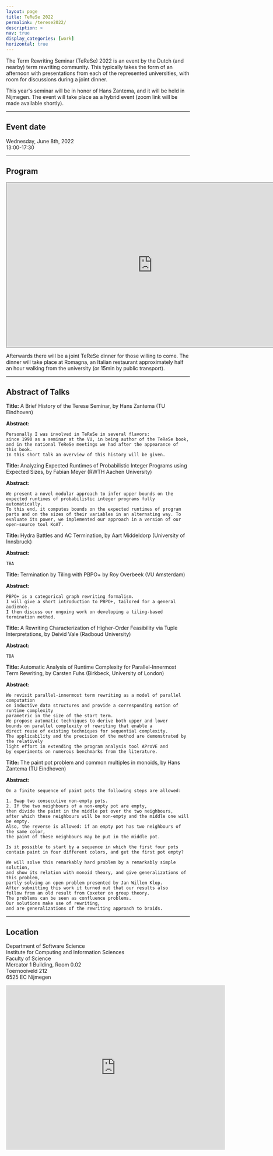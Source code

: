 ```yaml
---
layout: page
title: TeReSe 2022
permalink: /terese2022/
description: >
nav: true
display_categories: [work]
horizontal: true
---
```


The Term Rewriting Seminar (TeReSe) 2022 is an event by the Dutch (and nearby)
term rewriting community.
This typically takes the form of an afternoon with presentations from each of the represented universities,
with room for discussions during a joint dinner.

This year's seminar will be in honor of Hans Zantema, and it will be held in Nijmegen.
The event will take place as a hybrid event (zoom link will be made available shortly).

---

## Event date

Wednesday, June 8th, 2022<br/>
13:00-17:30

---

## Program

<iframe src="https://calendar.google.com/calendar/embed?height=450&wkst=1&bgcolor=%23ffffff&ctz=Europe%2FAmsterdam&mode=AGENDA&src=YWNhYmFxOG50aHEyNmlzcm1qbHBrdDJrb2dAZ3JvdXAuY2FsZW5kYXIuZ29vZ2xlLmNvbQ&color=%23D81B60" style="border:solid 1px #777" width="800" height="450" frameborder="0" scrolling="no"></iframe>

<!-- | **12: 45 - 13:00** | Arrival |
| **13:00 - 13:20**  | A brief history of the TeReSe Seminar,|
| | by Hans Zantema (TU Eindhoven). |
| **13:20 - 13:50** | Analyzing Expected Runtimes of Probabilistic Integer Programs using Expected Sizes, |
| | by Fabian Meyer (). |
| **13:50 - 14:20** | Talk 2 |
| **14:20 - 14:30** | Coffee Break |
| **14:30 - 15:00** | Talk 3, |
| | by P3 (). |
| **15:00 - 15:30** | Talk 4, |
| | by P4 (). |
| **15:30 - 15:40** | Coffee Break|
| **15:40 - 16:10** | Talk 5, |
| | by P5 (). |
| **16:10 - 16:40** | Talk 6, |
| | by P6 (). | -->


Afterwards there will be a joint TeReSe dinner
for those willing to come.
The dinner will take place
at Romagna, an Italian restaurant
approximately half an hour walking from the university (or 15min by public transport).

---

## Abstract of Talks

**Title:** A Brief History of the Terese Seminar, by Hans Zantema (TU Eindhoven)

**Abstract:**

    Personally I was involved in TeReSe in several flavors:
    since 1990 as a seminar at the VU, in being author of the TeReSe book,
    and in the national TeReSe meetings we had after the appearance of this book.
    In this short talk an overview of this history will be given.

**Title:** Analyzing Expected Runtimes of Probabilistic Integer Programs using Expected Sizes, by Fabian Meyer (RWTH Aachen University) <br/>

**Abstract:**

    We present a novel modular approach to infer upper bounds on the
    expected runtimes of probabilistic integer programs fully automatically.
    To this end, it computes bounds on the expected runtimes of program
    parts and on the sizes of their variables in an alternating way. To
    evaluate its power, we implemented our approach in a version of our
    open-source tool KoAT.

**Title:** Hydra Battles and AC Termination, by Aart Middeldorp (University of Innsbruck)

**Abstract:**

    TBA

**Title:** Termination by Tiling with PBPO+ by Roy Overbeek (VU Amsterdam)

**Abstract:**

    PBPO+ is a categorical graph rewriting formalism.
    I will give a short introduction to PBPO+, tailored for a general audience.
    I then discuss our ongoing work on developing a tiling-based termination method.

**Title:** A Rewriting Characterization of Higher-Order Feasibility via Tuple Interpretations, by Deivid Vale (Radboud University)

**Abstract:**

    TBA

**Title:** Automatic Analysis of Runtime Complexity for Parallel-Innermost Term Rewriting, by Carsten Fuhs (Birkbeck, University of London)

**Abstract:**

    We revisit parallel-innermost term rewriting as a model of parallel computation
    on inductive data structures and provide a corresponding notion of runtime complexity
    parametric in the size of the start term.
    We propose automatic techniques to derive both upper and lower
    bounds on parallel complexity of rewriting that enable a
    direct reuse of existing techniques for sequential complexity.
    The applicability and the precision of the method are demonstrated by the relatively
    light effort in extending the program analysis tool AProVE and
    by experiments on numerous benchmarks from the literature.

**Title:** The paint pot problem and common multiples in monoids, by Hans Zantema (TU Eindhoven)

**Abstract:**

    On a finite sequence of paint pots the following steps are allowed:

    1. Swap two consecutive non-empty pots.
    2. If the two neighbours of a non-empty pot are empty,
    then divide the paint in the middle pot over the two neighbours,
    after which these neighbours will be non-empty and the middle one will be empty.
    Also, the reverse is allowed: if an empty pot has two neighbours of the same color,
    the paint of these neighbours may be put in the middle pot.

    Is it possible to start by a sequence in which the first four pots
    contain paint in four different colors, and get the first pot empty?

    We will solve this remarkably hard problem by a remarkably simple solution,
    and show its relation with monoid theory, and give generalizations of this problem,
    partly solving an open problem presented by Jan Willem Klop.
    After submitting this work it turned out that our results also
    follow from an old result from Coxeter on group theory.
    The problems can be seen as confluence problems.
    Our solutions make use of rewriting,
    and are generalizations of the rewriting approach to braids.

---

## Location

Department of Software Science <br/>
Institute for Computing and Information Sciences <br/>
Faculty of Science <br/>
Mercator 1 Building, Room 0.02<br/>
Toernooiveld 212 <br/>
6525 EC Nijmegen <br/>

<iframe src="https://www.google.com/maps/embed?pb=!1m18!1m12!1m3!1d2465.956971184518!2d5.866594351577225!3d51.82521649513659!2m3!1f0!2f0!3f0!3m2!1i1024!2i768!4f13.1!3m3!1m2!1s0x47c709c2815abbb9%3A0xdc8f6827ab62b0ea!2sMercator%201!5e0!3m2!1sen!2snl!4v1652193421053!5m2!1sen!2snl" width="600" height="450" style="border:0;" allowfullscreen="" loading="lazy" referrerpolicy="no-referrer-when-downgrade">
</iframe>
